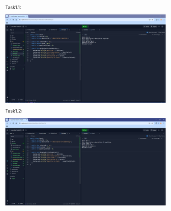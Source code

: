 Task1.1: 

[![App Platorm](Solution/task1.1.png)](https://replit.com/@stolyarchuksofi/java-first-Sofiia17s#Solution/task1.1.png)


Task1.2:

[![App Platorm](Solution/task1.2.png)](https://replit.com/@stolyarchuksofi/java-first-Sofiia17s#Solution/task1.2.png)